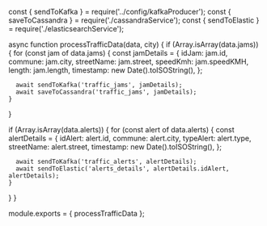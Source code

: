 const { sendToKafka } = require('../config/kafkaProducer');
const { saveToCassandra } = require('./cassandraService');
const { sendToElastic } = require('./elasticsearchService');

async function processTrafficData(data, city) {
  if (Array.isArray(data.jams)) {
    for (const jam of data.jams) {
      const jamDetails = {
        idJam: jam.id,
        commune: jam.city,
        streetName: jam.street,
        speedKmh: jam.speedKMH,
        length: jam.length,
        timestamp: new Date().toISOString(),
      };

      await sendToKafka('traffic_jams', jamDetails);
      await saveToCassandra('traffic_jams', jamDetails);
    }
  }

  if (Array.isArray(data.alerts)) {
    for (const alert of data.alerts) {
      const alertDetails = {
        idAlert: alert.id,
        commune: alert.city,
        typeAlert: alert.type,
        streetName: alert.street,
        timestamp: new Date().toISOString(),
      };

      await sendToKafka('traffic_alerts', alertDetails);
      await sendToElastic('alerts_details', alertDetails.idAlert, alertDetails);
    }
  }
}

module.exports = { processTrafficData };
